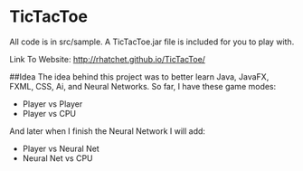 # TicTacToe
All code is in src/sample. 
A TicTacToe.jar file is included for you to play with.

Link To Website: http://rhatchet.github.io/TicTacToe/

##Idea
The idea behind this project was to better learn Java, JavaFX, FXML, CSS, Ai, and Neural Networks.
So far, I have these game modes:
  * Player vs Player
  * Player vs CPU

And later when I finish the Neural Network I will add:
  * Player vs Neural Net
  * Neural Net vs CPU
